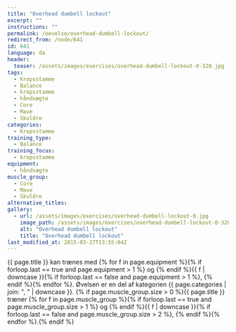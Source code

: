 ```yaml
---
title: "Overhead dumbell lockout"
excerpt: ""
instructions: ""
permalink: /oevelse/overhead-dumbell-lockout/
redirect_from: /node/641
id: 641
language: da
header:
  teaser: /assets/images/exercises/overhead-dumbell-lockout-0-320.jpg
tags:
  - Kropsstamme
  - Balance
  - kropsstamme
  - håndvægte
  - Core
  - Mave
  - Skuldre
categories:
  - Kropsstamme
training_type:
  - Balance
training_focus:
  - kropsstamme
equipment:
  - håndvægte
muscle_group:
  - Core
  - Mave
  - Skuldre
alternative_titles:
gallery:
  - url: /assets/images/exercises/overhead-dumbell-lockout-0.jpg
    image_path: /assets/images/exercises/overhead-dumbell-lockout-0-320.jpg
    alt: "Overhead dumbell lockout"
    title: "Overhead dumbell lockout"
last_modified_at: 2015-03-27T13:55:04Z
---
```


{{ page.title }} kan trænes med {% for f in page.equipment %}{% if forloop.last == true and page.equipment > 1 %} og {% endif %}{{ f | downcase  }}{% if forloop.last == false and page.equipment > 1 %}, {% endif %}{% endfor %}. Øvelsen er en del af kategorien {{ page.categories | join: ", " | downcase }}. {% if page.muscle_group.size > 0 %}{{ page.title }} træner {% for f in page.muscle_group %}{% if forloop.last == true and page.muscle_group.size > 1 %} og {% endif %}{{ f | downcase }}{% if forloop.last == false and page.muscle_group.size > 2 %}, {% endif %}{% endfor %}.{% endif %}
